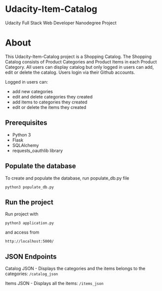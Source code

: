 # Udacity-Item-Catalog

Udacity Full Stack Web Developer Nanodegree Project

# About

This Udacity-Item-Catalog project is a Shopping Catalog. The Shopping Catalog consists of Product Categories and Product Items in each Product Category. All users can display catalog but only logged in users can add, edit or delete the catalog. Users login via their Github accounts.

Logged in users can:

- add new categories
- edit and delete categories they created
- add items to categories they created
- edit or delete the items they created

## Prerequisites

- Python 3
- Flask
- SQLAlchemy
- requests_oauthlib library

## Populate the database

To create and  populate the database, run populate_db.py file

	python3 populate_db.py

## Run the project
Run project with

	python3 application.py
and access from

	http://localhost:5000/


## JSON Endpoints

Catalog JSON - Displays the categories and the items belongs to the categories:
`/catalog_json`

Items JSON - Displays all the items:
`/items_json`

